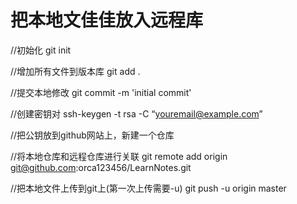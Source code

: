 # 把本地文佳佳放入远程库
//初始化
git init

//增加所有文件到版本库
git add .

//提交本地修改
git commit -m 'initial commit'

//创建密钥对
ssh-keygen -t rsa -C “youremail@example.com”

//把公钥放到github网站上，新建一个仓库

//将本地仓库和远程仓库进行关联
git remote add origin git@github.com:orca123456/LearnNotes.git

//把本地文件上传到git上(第一次上传需要-u)
git push -u origin master


